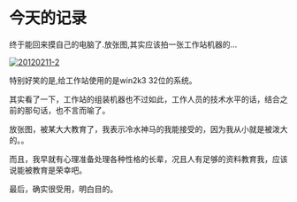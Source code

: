 # 今天的记录

终于能回来摸自己的电脑了.放张图,其实应该拍一张工作站机器的...

<!-- more -->

[![20120211-2](https://attachment.soulteary.com/2012/02/12/20120211-2.jpg "20120211-2")](https://attachment.soulteary.com/2012/02/12/20120211-2.jpg)


特别好笑的是,给工作站使用的是win2k3 32位的系统。

其实看了一下，工作站的组装机器也不过如此，工作人员的技术水平的话，结合之前的那句话，也不言而喻了。

放张图，被某大大教育了，我表示冷水神马的我能接受的，因为我从小就是被泼大的。。

而且，我早就有心理准备处理各种性格的长辈，况且人有足够的资料教育我，应该说能被教育是荣幸吧。

最后，确实很受用，明白目的。

